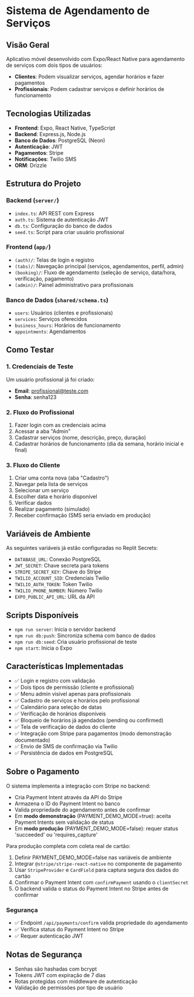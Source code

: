 # Sistema de Agendamento de Serviços

## Visão Geral
Aplicativo móvel desenvolvido com Expo/React Native para agendamento de serviços com dois tipos de usuários:
- **Clientes**: Podem visualizar serviços, agendar horários e fazer pagamentos
- **Profissionais**: Podem cadastrar serviços e definir horários de funcionamento

## Tecnologias Utilizadas
- **Frontend**: Expo, React Native, TypeScript
- **Backend**: Express.js, Node.js
- **Banco de Dados**: PostgreSQL (Neon)
- **Autenticação**: JWT
- **Pagamentos**: Stripe
- **Notificações**: Twilio SMS
- **ORM**: Drizzle

## Estrutura do Projeto

### Backend (`server/`)
- `index.ts`: API REST com Express
- `auth.ts`: Sistema de autenticação JWT
- `db.ts`: Configuração do banco de dados
- `seed.ts`: Script para criar usuário profissional

### Frontend (`app/`)
- `(auth)/`: Telas de login e registro
- `(tabs)/`: Navegação principal (serviços, agendamentos, perfil, admin)
- `(booking)/`: Fluxo de agendamento (seleção de serviço, data/hora, verificação, pagamento)
- `(admin)/`: Painel administrativo para profissionais

### Banco de Dados (`shared/schema.ts`)
- `users`: Usuários (clientes e profissionais)
- `services`: Serviços oferecidos
- `business_hours`: Horários de funcionamento
- `appointments`: Agendamentos

## Como Testar

### 1. Credenciais de Teste
Um usuário profissional já foi criado:
- **Email**: profissional@teste.com
- **Senha**: senha123

### 2. Fluxo do Profissional
1. Fazer login com as credenciais acima
2. Acessar a aba "Admin"
3. Cadastrar serviços (nome, descrição, preço, duração)
4. Cadastrar horários de funcionamento (dia da semana, horário inicial e final)

### 3. Fluxo do Cliente
1. Criar uma conta nova (aba "Cadastro")
2. Navegar pela lista de serviços
3. Selecionar um serviço
4. Escolher data e horário disponível
5. Verificar dados
6. Realizar pagamento (simulado)
7. Receber confirmação (SMS seria enviado em produção)

## Variáveis de Ambiente
As seguintes variáveis já estão configuradas no Replit Secrets:
- `DATABASE_URL`: Conexão PostgreSQL
- `JWT_SECRET`: Chave secreta para tokens
- `STRIPE_SECRET_KEY`: Chave do Stripe
- `TWILIO_ACCOUNT_SID`: Credenciais Twilio
- `TWILIO_AUTH_TOKEN`: Token Twilio
- `TWILIO_PHONE_NUMBER`: Número Twilio
- `EXPO_PUBLIC_API_URL`: URL da API

## Scripts Disponíveis
- `npm run server`: Inicia o servidor backend
- `npm run db:push`: Sincroniza schema com banco de dados
- `npm run db:seed`: Cria usuário profissional de teste
- `npm start`: Inicia o Expo

## Características Implementadas
- ✅ Login e registro com validação
- ✅ Dois tipos de permissão (cliente e profissional)
- ✅ Menu admin visível apenas para profissionais
- ✅ Cadastro de serviços e horários pelo profissional
- ✅ Calendário para seleção de datas
- ✅ Verificação de horários disponíveis
- ✅ Bloqueio de horários já agendados (pending ou confirmed)
- ✅ Tela de verificação de dados do cliente
- ✅ Integração com Stripe para pagamentos (modo demonstração documentado)
- ✅ Envio de SMS de confirmação via Twilio
- ✅ Persistência de dados em PostgreSQL

## Sobre o Pagamento
O sistema implementa a integração com Stripe no backend:
- Cria Payment Intent através da API do Stripe
- Armazena o ID do Payment Intent no banco
- Valida propriedade do agendamento antes de confirmar
- Em **modo demonstração** (PAYMENT_DEMO_MODE=true): aceita Payment Intents sem validação de status
- Em **modo produção** (PAYMENT_DEMO_MODE=false): requer status 'succeeded' ou 'requires_capture'

Para produção completa com coleta real de cartão:
1. Definir PAYMENT_DEMO_MODE=false nas variáveis de ambiente
2. Integrar `@stripe/stripe-react-native` no componente de pagamento
3. Usar `StripeProvider` e `CardField` para captura segura dos dados do cartão
4. Confirmar o Payment Intent com `confirmPayment` usando o `clientSecret`
5. O backend valida o status do Payment Intent no Stripe antes de confirmar

### Segurança
- ✅ Endpoint `/api/payments/confirm` valida propriedade do agendamento
- ✅ Verifica status do Payment Intent no Stripe
- ✅ Requer autenticação JWT

## Notas de Segurança
- Senhas são hashadas com bcrypt
- Tokens JWT com expiração de 7 dias
- Rotas protegidas com middleware de autenticação
- Validação de permissões por tipo de usuário
